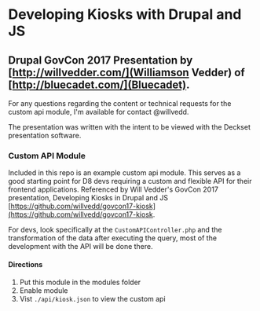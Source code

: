 # Developing Kiosks with Drupal and JS

## Drupal GovCon 2017 Presentation by [http://willvedder.com/](Williamson Vedder) of [http://bluecadet.com/](Bluecadet). 

For any questions regarding the content or technical requests for the custom api module, I'm available for contact @willvedd.

The presentation was written with the intent to be viewed with the Deckset presentation software.


### Custom API Module

Included in this repo is an example custom api module. This serves as a good starting point for D8 devs requiring a custom and flexible API for their frontend applications. Referenced by Will Vedder's GovCon 2017 presentation, Developing Kiosks in Drupal and JS [https://github.com/willvedd/govcon17-kiosk](https://github.com/willvedd/govcon17-kiosk.

For devs, look specifically at the `CustomAPIController.php` and the transformation of the data after executing the query, most of the development with the API will be done there.

#### Directions

1. Put this module in the modules folder
2. Enable module 
3. Vist `./api/kiosk.json` to view the custom api



